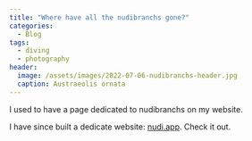 ```yaml
---
title: "Where have all the nudibranchs gone?"
categories:
  - Blog
tags:
  - diving
  - photography
header:
  image: /assets/images/2022-07-06-nudibranchs-header.jpg
  caption: Austraeolis ornata
---
```


I used to have a page dedicated to nudibranchs on my website.

I have since built a dedicate website: [nudi.app](https://nudi.app/). Check it out.